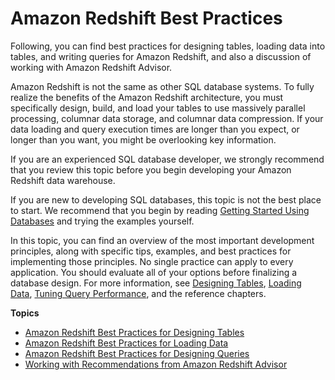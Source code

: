 # Amazon Redshift Best Practices<a name="best-practices"></a>

Following, you can find best practices for designing tables, loading data into tables, and writing queries for Amazon Redshift, and also a discussion of working with Amazon Redshift Advisor\. 

Amazon Redshift is not the same as other SQL database systems\. To fully realize the benefits of the Amazon Redshift architecture, you must specifically design, build, and load your tables to use massively parallel processing, columnar data storage, and columnar data compression\. If your data loading and query execution times are longer than you expect, or longer than you want, you might be overlooking key information\. 

If you are an experienced SQL database developer, we strongly recommend that you review this topic before you begin developing your Amazon Redshift data warehouse\. 

If you are new to developing SQL databases, this topic is not the best place to start\. We recommend that you begin by reading [Getting Started Using Databases](c_intro_to_admin.md) and trying the examples yourself\. 

In this topic, you can find an overview of the most important development principles, along with specific tips, examples, and best practices for implementing those principles\. No single practice can apply to every application\. You should evaluate all of your options before finalizing a database design\. For more information, see [Designing Tables](t_Creating_tables.md), [Loading Data](t_Loading_data.md), [Tuning Query Performance](c-optimizing-query-performance.md), and the reference chapters\. 

**Topics**
+ [Amazon Redshift Best Practices for Designing Tables](c_designing-tables-best-practices.md)
+ [Amazon Redshift Best Practices for Loading Data](c_loading-data-best-practices.md)
+ [Amazon Redshift Best Practices for Designing Queries](c_designing-queries-best-practices.md)
+ [Working with Recommendations from Amazon Redshift Advisor](advisor.md)